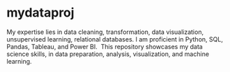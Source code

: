 # mydataproj
My expertise lies in data cleaning, transformation, data visualization, unsupervised learning, relational databases. I am proficient in Python, SQL, Pandas, Tableau, and Power BI.  This repository showcases my data science skills, in data preparation, analysis, visualization, and machine learning. 
